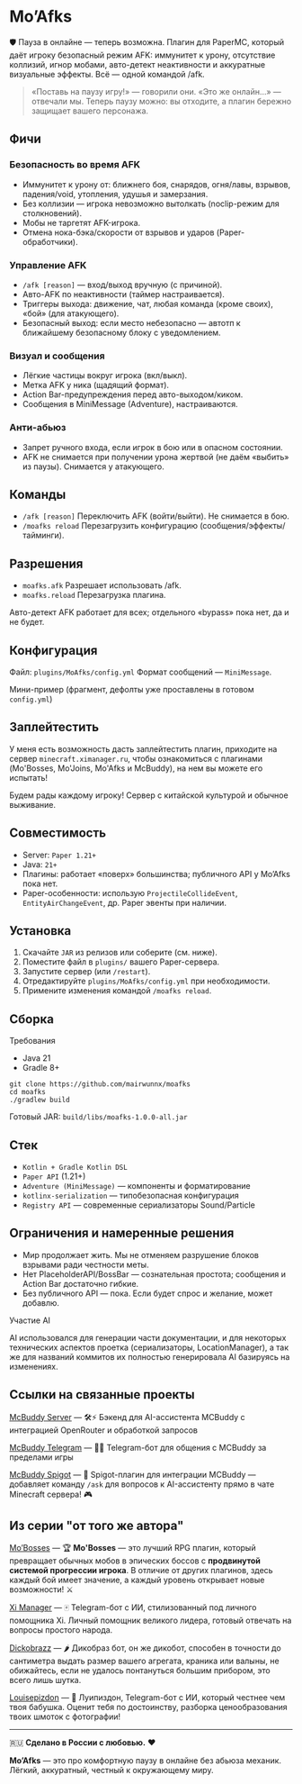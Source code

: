 # Mo’Afks

🛡️ Пауза в онлайне — теперь возможна. Плагин для PaperMC, который даёт игроку безопасный режим AFK: иммунитет к урону, отсутствие коллизий, игнор мобами, авто-детект неактивности и
аккуратные визуальные эффекты. Всё — одной командой /afk.

> «Поставь на паузу игру!» — говорили они. «Это же онлайн…» — отвечали мы.
> Теперь паузу можно: вы отходите, а плагин бережно защищает вашего персонажа.

## Фичи

### Безопасность во время AFK

- Иммунитет к урону от: ближнего боя, снарядов, огня/лавы, взрывов, падения/void, утопления, удушья и замерзания.
- Без коллизии — игрока невозможно вытолкать (noclip-режим для столкновений).
- Мобы не таргетят AFK-игрока.
- Отмена нока-бэка/скорости от взрывов и ударов (Paper-обработчики).

### Управление AFK

- `/afk [reason]` — вход/выход вручную (с причиной).
- Авто-AFK по неактивности (таймер настраивается).
- Триггеры выхода: движение, чат, любая команда (кроме своих), «бой» (для атакующего).
- Безопасный выход: если место небезопасно — автотп к ближайшему безопасному блоку c уведомлением.

### Визуал и сообщения

- Лёгкие частицы вокруг игрока (вкл/выкл).
- Метка AFK у ника (щадящий формат).
- Action Bar-предупреждения перед авто-выходом/киком.
- Сообщения в MiniMessage (Adventure), настраиваются.

### Анти-абьюз

- Запрет ручного входа, если игрок в бою или в опасном состоянии.
- AFK не снимается при получении урона жертвой (не даём «выбить» из паузы). Снимается у атакующего.

## Команды

- `/afk [reason]`  Переключить AFK (войти/выйти). Не снимается в бою.
- `/moafks reload`  Перезагрузить конфигурацию (сообщения/эффекты/тайминги).

## Разрешения

- `moafks.afk` Разрешает использовать /afk.
- `moafks.reload`  Перезагрузка плагина.

Авто-детект AFK работает для всех; отдельного «bypass» пока нет, да и не будет.

## Конфигурация

Файл: `plugins/MoAfks/config.yml`
Формат сообщений — `MiniMessage`.

Мини-пример (фрагмент, дефолты уже проставлены в готовом `config.yml`)

## Заплейтестить

У меня есть возможность дасть заплейтестить плагин, приходите на сервер `minecraft.ximanager.ru`, чтобы ознакомиться с плагинами (Mo'Bosses, Mo'Joins, Mo'Afks и McBuddy), на нем вы
можете его испытать!

Будем рады каждому игроку! Сервер с китайской культурой и обычное выживание.

## Совместимость

- Server: `Paper 1.21+`
- Java: `21+`
- Плагины: работает «поверх» большинства; публичного API у Mo’Afks пока нет.
- Paper-особенности: использую `ProjectileCollideEvent`, `EntityAirChangeEvent`, др. Paper эвенты при наличии.

## Установка

1. Скачайте `JAR` из релизов или соберите (см. ниже).
2. Поместите файл в `plugins/` вашего Paper-сервера.
3. Запустите сервер (или `/restart`).
4. Отредактируйте `plugins/MoAfks/config.yml` при необходимости.
5. Примените изменения командой `/moafks reload`.

## Сборка

Требования

- Java 21
- Gradle 8+

```shell
git clone https://github.com/mairwunnx/moafks
cd moafks
./gradlew build
```

Готовый JAR: `build/libs/moafks-1.0.0-all.jar`

## Стек

- `Kotlin + Gradle Kotlin DSL`
- `Paper API` (1.21+)
- `Adventure (MiniMessage)` — компоненты и форматирование
- `kotlinx-serialization` — типобезопасная конфигурация
- `Registry API` — современные сериализаторы Sound/Particle

## Ограничения и намеренные решения

- Мир продолжает жить. Мы не отменяем разрушение блоков взрывами ради честности меты.
- Нет PlaceholderAPI/BossBar — сознательная простота; сообщения и Action Bar достаточно гибкие.
- Без публичного API — пока. Если будет спрос и желание, может добавлю.

Участие AI

AI использовался для генерации части документации, и для некоторых технических аспектов проетка (сериализаторы, LocationManager), а так же для названий коммитов их полностью
генерировала AI базируясь на изменениях.

## Ссылки на связанные проекты

[McBuddy Server](https://github.com/mcbuddy-ai/mcbuddy-server) — 🛠️⚡ Бэкенд для AI-ассистента MCBuddy с интеграцией OpenRouter и обработкой запросов

[McBuddy Telegram](https://github.com/mcbuddy-ai/mcbuddy-bot) — 🤖📱 Telegram-бот для общения с MCBuddy за пределами игры

[McBuddy Spigot](https://github.com/mcbuddy-ai/mcbuddy-spigot) — 💬 Spigot-плагин для интеграции MCBuddy — добавляет команду `/ask` для вопросов к AI-ассистенту прямо в чате
Minecraft сервера! 🎮

## Из серии "от того же автора"

[Mo’Bosses](https://github.com/mairwunnx/mobosses) — 🏆 **Mo'Bosses** — это лучший RPG плагин, который превращает обычных мобов в эпических боссов с **продвинутой системой
прогрессии игрока**. В отличие от других плагинов, здесь каждый бой имеет значение, а каждый уровень открывает новые возможности! ⚔

[Xi Manager](https://github.com/mairwunnx/xi) — 🀄️ Telegram-бот с ИИ, стилизованный под личного помощника Xi. Личный помощник великого лидера, готовый отвечать на вопросы простого
народа.

[Dickobrazz](https://github.com/mairwunnx/dickobrazz) — 🌶️ Дикобраз бот, он же дикобот, способен в точности до сантиметра выдать размер вашего агрегата, краника или валыны, не
обижайтесь, если не удалось понтануться большим прибором, это всего лишь шутка.

[Louisepizdon](https://github.com/MairwunNx/louisepizdon) — 🥀 Луипиздон, Telegram-бот с ИИ, который честнее чем твоя бабушка. Оценит тебя по достоинству, разборка ценообразования
твоих шмоток с фотографии!

---

🇷🇺 **Сделано в России с любовью.** ❤️

**Mo’Afks** — это про комфортную паузу в онлайне без абьюза механик. Лёгкий, аккуратный, честный к окружающему миру.
